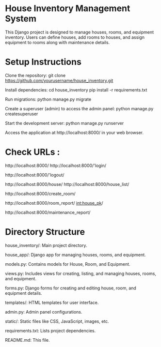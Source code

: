 # House Inventory Management System

This Django project is designed to manage houses, rooms, and equipment inventory. Users can define houses, add rooms to houses, and assign equipment to rooms along with maintenance details.

# Setup Instructions

Clone the repository:  git clone https://github.com/yourusername/house_inventory.git

Install dependencies:  cd house_inventory
pip install -r requirements.txt

Run migrations: python manage.py migrate


Create a superuser (admin) to access the admin panel:  python manage.py createsuperuser


Start the development server:   python manage.py runserver


Access the application at http://localhost:8000/ in your web browser.

# Check URLs :

 http://localhost:8000/
   http://localhost:8000/'login/
   
   http://localhost:8000/'logout/

   
   http://localhost:8000/house/
   http://localhost:8000/house_list/
   
   http://localhost:8000/create_room/
   
  http://localhost:8000/room_report/ <int:house_pk>/
    
  http://localhost:8000/maintenance_report/


# Directory Structure

house_inventory/: Main project directory.

house_app/: Django app for managing houses, rooms, and equipment.

models.py: Contains models for House, Room, and Equipment.

views.py: Includes views for creating, listing, and managing houses, rooms, and equipment.

forms.py: Django forms for creating and editing house, room, and equipment details.

templates/: HTML templates for user interface.

admin.py: Admin panel configurations.

static/: Static files like CSS, JavaScript, images, etc.

requirements.txt: Lists project dependencies.

README.md: This file.



